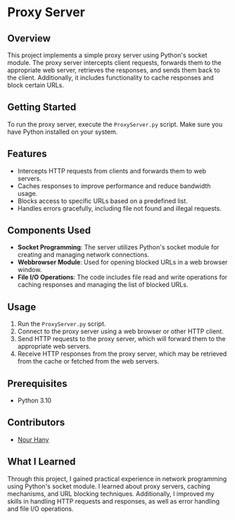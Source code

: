 # Proxy Server

## Overview

This project implements a simple proxy server using Python's socket module. The proxy server intercepts client requests, forwards them to the appropriate web server, retrieves the responses, and sends them back to the client. Additionally, it includes functionality to cache responses and block certain URLs.

## Getting Started

To run the proxy server, execute the `ProxyServer.py` script. Make sure you have Python installed on your system.

## Features

- Intercepts HTTP requests from clients and forwards them to web servers.
- Caches responses to improve performance and reduce bandwidth usage.
- Blocks access to specific URLs based on a predefined list.
- Handles errors gracefully, including file not found and illegal requests.

## Components Used

- **Socket Programming**: The server utilizes Python's socket module for creating and managing network connections.
- **Webbrowser Module**: Used for opening blocked URLs in a web browser window.
- **File I/O Operations**: The code includes file read and write operations for caching responses and managing the list of blocked URLs.

## Usage

1. Run the `ProxyServer.py` script.
2. Connect to the proxy server using a web browser or other HTTP client.
3. Send HTTP requests to the proxy server, which will forward them to the appropriate web servers.
4. Receive HTTP responses from the proxy server, which may be retrieved from the cache or fetched from the web servers.

## Prerequisites

- Python 3.10

## Contributors

- [Nour Hany](https://github.com/ItIsNour)


## What I Learned

Through this project, I gained practical experience in network programming using Python's socket module. I learned about proxy servers, caching mechanisms, and URL blocking techniques. Additionally, I improved my skills in handling HTTP requests and responses, as well as error handling and file I/O operations.
